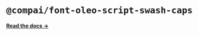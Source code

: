 # `@compai/font-oleo-script-swash-caps`

[**Read the docs &rarr;**](https://components.ai/docs/typefaces/oleo-script-swash-caps)
